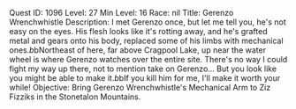 Quest ID: 1096
Level: 27
Min Level: 16
Race: nil
Title: Gerenzo Wrenchwhistle
Description: I met Gerenzo once, but let me tell you, he's not easy on the eyes. His flesh looks like it's rotting away, and he's grafted metal and gears onto his body, replaced some of his limbs with mechanical ones.$b$bNortheast of here, far above Cragpool Lake, up near the water wheel is where Gerenzo watches over the entire site. There's no way I could fight my way up there, not to mention take on Gerenzo... But you look like you might be able to make it.$b$bIf you kill him for me, I'll make it worth your while!
Objective: Bring Gerenzo Wrenchwhistle's Mechanical Arm to Ziz Fizziks in the Stonetalon Mountains.
